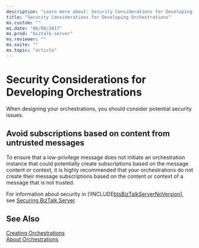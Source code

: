 ```yaml
---
description: "Learn more about: Security Considerations for Developing Orchestrations"
title: "Security Considerations for Developing Orchestrations"
ms.custom: ""
ms.date: "06/08/2017"
ms.prod: "biztalk-server"
ms.reviewer: ""
ms.suite: ""
ms.topic: "article"
---
```

# Security Considerations for Developing Orchestrations
When designing your orchestrations, you should consider potential security issues.  
  
## Avoid subscriptions based on content from untrusted messages  
 To ensure that a low-privilege message does not initiate an orchestration instance that could potentially create subscriptions based on the message content or context, it is highly recommended that your orchestrations do not create their message subscriptions based on the content or context of a message that is not trusted.  
  
 For information about security in [!INCLUDE[btsBizTalkServerNoVersion](../includes/btsbiztalkservernoversion-md.md)], see [Securing BizTalk Server](../core/securing-biztalk-server.md).  
  
## See Also  
 [Creating Orchestrations](../core/creating-orchestrations.md)   
 [About Orchestrations](../core/about-orchestrations.md)

